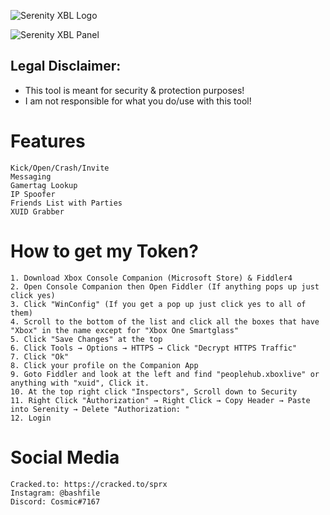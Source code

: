 ![Serenity XBL Logo](https://i.imgur.com/eNESxyf.png)

![Serenity XBL Panel](https://i.imgur.com/auKnJ66.png)

## Legal Disclaimer:			
 - This tool is meant for security & protection purposes!
 - I am not responsible for what you do/use with this tool!

# Features
```
Kick/Open/Crash/Invite
Messaging
Gamertag Lookup
IP Spoofer
Friends List with Parties
XUID Grabber
```

# How to get my Token?
```
1. Download Xbox Console Companion (Microsoft Store) & Fiddler4
2. Open Console Companion then Open Fiddler (If anything pops up just click yes)
3. Click "WinConfig" (If you get a pop up just click yes to all of them)
4. Scroll to the bottom of the list and click all the boxes that have "Xbox" in the name except for "Xbox One Smartglass"
5. Click "Save Changes" at the top
6. Click Tools → Options → HTTPS → Click "Decrypt HTTPS Traffic"
7. Click "Ok"
8. Click your profile on the Companion App
9. Goto Fiddler and look at the left and find "peoplehub.xboxlive" or anything with "xuid", Click it.
10. At the top right click "Inspectors", Scroll down to Security
11. Right Click "Authorization" → Right Click → Copy Header → Paste into Serenity → Delete "Authorization: "
12. Login
```

# Social Media
```
Cracked.to: https://cracked.to/sprx
Instagram: @bashfile
Discord: Cosmic#7167
```
